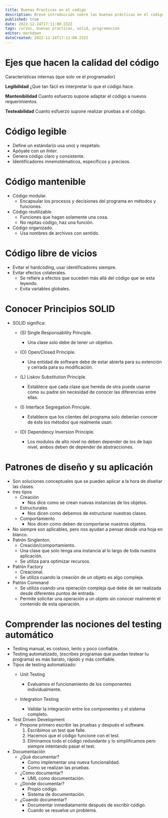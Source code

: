 ```yaml
---
title: Buenas Practicas en el código
description: Breve introducción sobre las buenas prácticas en el código
published: true
date: 2022-12-24T17:11:08.232Z
tags: cursos, buenas practicas, solid, programacion
editor: markdown
dateCreated: 2022-12-24T17:11:08.232Z
---
```


# Ejes que hacen la calidad del código

Características internas (que solo ve el programador)

**Legibilidad**
¿Que tan fácil es interpretar lo que el código hace.

**Mantenibilidad**
Cuanto esfuerzo supone adaptar el código a nuevos requerimientos.

**Testeabilidad**
Cuanto esfuerzo supone realizar pruebas a el código.

# Código legible

- Define un estándar(o usa uno) y respétalo.
- Apóyate con un *linter*.
- Genera código claro y consistente.
- Identificadores mnemotématicos, específicos y precisos.

# Código mantenible

- Código modular.
  - Encapsular los procesos y decisiones del programa en métodos y
    funciones.
- Código reutilizable.
  - Funciones que hagan solamente una cosa.
  - No repitas código, haz una función.
- Código organizado.
  - Usa nombres de archivos con sentido.

# Código libre de vicios

- Evitar el hardcoding, usar identificadores siempre.
- Evitar efectos colaterales.
  - Se refiere a efectos que suceden más allá del código que se esta
    leyendo.
  - Evita variables globales.

# Conocer Principios SOLID

- SOLID significa:
  - (S) Single Responsability Principle.
    - Una clase solo debe de tener un objetivo.

  - (O) Open/Closed Principle.
    - Una entidad de software debe de estar abierta para su extención y
    cerrada para su modificación.

  - (L) Liskov Substitution Principle.
    - Establece que cada clase que hereda de otra puede usarse como su
    padre sin necesidad de conocer las diferencias entre ellas.

  - (I) Interface Segregation Principle.
    - Establece que los clientes del programa solo deberían conocer de
    éste los métodos que realmente usan.

  - (D) Dependency Inversion Principle.
    - Los modulos de alto nivel no deben depender de los de bajo nivel,
    ambos deben de depender de abstracciones.

# Patrones de diseño y su aplicación

- Son soluciones conceptuales que se pueden aplicar a la hora de diseñar
  las clases.
- tres tipos
  - Creación 
    - Nos dice como se crean nuevas instancias de los objetos.
  - Estructurales
    - Nos dicen como debemos de estructurar nuestras clases.
  - Comportamiento  
    - Nos dicen como deben de comportarse nuestros objetos.
- No siempre son aplicables, pero nos ayudan a pensar desde una hoja en
  blanco.
- Patrón Singlenton.
  - Creación/comportamiento.
  - Una clase que solo tenga una instancia al lo largo de toda nuestra
    aplicación.
  - Se utiliza para optimizar recursos.
- Patrón Factory
  - Creacional.
  - Se utiliza cuando la creación de un objeto es algo compleja.
- Patrón Command
  - Se utiliza cuando una operación compleja que debe de ser realizada
    desde diferentes puntos de entrada.
  - Permite solicitar una operación a un objeto sin conocer realmente el
    contenido de esta operación.

# Comprender las nociones del testing automático

- Testing manual, es costoso, lento y poco confiable.
- Testing automatizado, (escribes programas que puedan testear tu
  programa) es más barato, rápido y más confiable.
- Tipos de testing automatizado:
  - Unit Testing
    - Evaluamos el funcionamiento de los componentes individualmente.

  - Integration Testing  
    - Validar la integración entre los componentes y el sistema completo.
- Test Driven Development
  - Propone primero escribir las pruebas y después el software.
    1.  Escribimos un test que falle.
    2.  Hacemos que el código funcione con el test.
    3.  Eliminamos todo el código redundante y lo simplificamos pero
        siempre intentando pasar el test.
- Documentación
  - ¿Qué documentar?
    - Como implementar una nueva funcionalidad.
    - Como se realizan las pruebas.
  - ¿Como documentar?
    - UML como documentación.
  - ¿Donde documentar?
    - Propio código.
    - Sistema de documentación.
  - ¿Cuando documentar?
    - Documentar inmediatamente después de escribir código.
    - Cuando se resuelve un problema.
